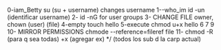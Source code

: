 0-iam_Betty su (su + username) changes username
1--who_im id -un (identificar username)
2- id -nG for user groups
3- CHANGE FILE owner, chown (user) (file)
4-empty touch hello
5-execute chmod u+x hello
6
7
9
10- MIRROR PERMISSIONS chmode --reference=fileref file
11- chmod -R (para q sea todas) +x (agregar ex) */ (todos los sub d la carp actual)
